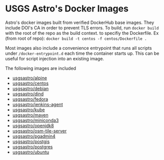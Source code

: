 # USGS Astro's Docker Images
Astro's docker images built from verified DockerHub base images. They include 
DOI's CA in order to prevent TLS errors.
To build, run `docker build` with the root of the repo as the build context.
to specifiy the Dockerfile. Ex (from root of repo): 
`docker build -t centos -f centos/Dockerfile .`


Most images also include a convenience entrypoint that runs all scripts under
`/docker-entrypoint.d` each time the container starts up. This can be useful
for script injection into an existing image.


The following images are included
- [usgsastro/alpine](https://hub.docker.com/repository/docker/usgsastro/alpine)
- [usgsastro/centos](https://hub.docker.com/repository/docker/usgsastro/centos)
- [usgsastro/debian](https://hub.docker.com/repository/docker/usgsastro/debian)
- [usgsastro/dind](https://hub.docker.com/repository/docker/usgsastro/dind)
- [usgsastro/fedora](https://hub.docker.com/repository/docker/usgsastro/fedora)
- [usgsastro/jenkins-agent](https://hub.docker.com/repository/docker/usgsastro/jenkins-agent)
- [usgsastro/kube](https://hub.docker.com/repository/docker/usgsastro/kube)
- [usgsastro/maven](https://hub.docker.com/repository/docker/usgsastro/maven)
- [usgsastro/miniconda3](https://hub.docker.com/repository/docker/usgsastro/miniconda3)
- [usgsastro/openjdk8](https://hub.docker.com/repository/docker/usgsastro/openjdk8)
- [usgsastro/osm-tile-server](https://hub.docker.com/repository/docker/usgsastro/osm-tile-server)
- [usgsastro/pgadmin4](https://hub.docker.com/repository/docker/usgsastro/pgadmin4)
- [usgsastro/postgis](https://hub.docker.com/repository/docker/usgsastro/postgis)
- [usgsastro/postgres](https://hub.docker.com/repository/docker/usgsastro/postgres)
- [usgsastro/ubuntu](https://hub.docker.com/repository/docker/usgsastro/ubuntu)
